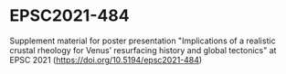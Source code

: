 # EPSC2021-484
Supplement material for poster presentation "Implications of a realistic crustal rheology for Venus’ resurfacing history and global tectonics" at EPSC 2021 (https://doi.org/10.5194/epsc2021-484)
